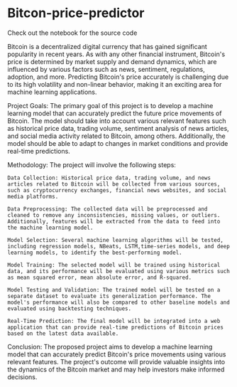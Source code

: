 # Bitcon-price-predictor

Check out the notebook for the source code


Bitcoin is a decentralized digital currency that has gained significant popularity in recent years. As with any other financial instrument, Bitcoin's price is determined by market supply and demand dynamics, which are influenced by various factors such as news, sentiment, regulations, adoption, and more. Predicting Bitcoin's price accurately is challenging due to its high volatility and non-linear behavior, making it an exciting area for machine learning applications.

Project Goals:
The primary goal of this project is to develop a machine learning model that can accurately predict the future price movements of Bitcoin. The model should take into account various relevant features such as historical price data, trading volume, sentiment analysis of news articles, and social media activity related to Bitcoin, among others. Additionally, the model should be able to adapt to changes in market conditions and provide real-time predictions.

Methodology:
The project will involve the following steps:

    Data Collection: Historical price data, trading volume, and news articles related to Bitcoin will be collected from various sources, such as cryptocurrency exchanges, financial news websites, and social media platforms.

    Data Preprocessing: The collected data will be preprocessed and cleaned to remove any inconsistencies, missing values, or outliers. Additionally, features will be extracted from the data to feed into the machine learning model.

    Model Selection: Several machine learning algorithms will be tested, including regression models, NBeats, LSTM,time-series models, and deep learning models, to identify the best-performing model. 

    Model Training: The selected model will be trained using historical data, and its performance will be evaluated using various metrics such as mean squared error, mean absolute error, and R-squared.

    Model Testing and Validation: The trained model will be tested on a separate dataset to evaluate its generalization performance. The model's performance will also be compared to other baseline models and evaluated using backtesting techniques.

    Real-Time Prediction: The final model will be integrated into a web application that can provide real-time predictions of Bitcoin prices based on the latest data available.

Conclusion:
The proposed project aims to develop a machine learning model that can accurately predict Bitcoin's price movements using various relevant features. The project's outcome will provide valuable insights into the dynamics of the Bitcoin market and may help investors make informed decisions.
